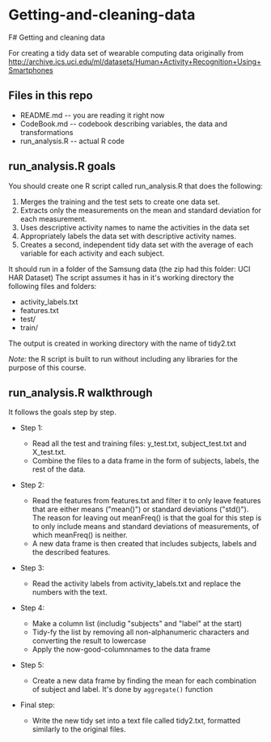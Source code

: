 Getting-and-cleaning-data
=========================

F# Getting and cleaning data

For creating a tidy data set of wearable computing data originally from http://archive.ics.uci.edu/ml/datasets/Human+Activity+Recognition+Using+Smartphones

## Files in this repo
* README.md -- you are reading it right now
* CodeBook.md -- codebook describing variables, the data and transformations
* run_analysis.R -- actual R code

## run_analysis.R goals
You should create one R script called run_analysis.R that does the following:
1. Merges the training and the test sets to create one data set.
2. Extracts only the measurements on the mean and standard deviation for each measurement. 
3. Uses descriptive activity names to name the activities in the data set
4. Appropriately labels the data set with descriptive activity names. 
5. Creates a second, independent tidy data set with the average of each variable for each activity and each subject. 

It should run in a folder of the Samsung data (the zip had this folder: UCI HAR Dataset)
The script assumes it has in it's working directory the following files and folders:
* activity_labels.txt
* features.txt
* test/
* train/

The output is created in working directory with the name of tidy2.txt

*Note:* the R script is built to run without including any libraries for the purpose of this course.

## run_analysis.R walkthrough
It follows the goals step by step.

* Step 1:
  * Read all the test and training files: y\_test.txt, subject\_test.txt and X_test.txt.
  * Combine the files to a data frame in the form of subjects, labels, the rest of the data.

* Step 2:
  * Read the features from features.txt and filter it to only leave features that are either means ("mean()") or standard deviations ("std()"). The reason for leaving out meanFreq() is that the goal for this step is to only include means and standard deviations of measurements, of which meanFreq() is neither.
  * A new data frame is then created that includes subjects, labels and the described features.

* Step 3:
  * Read the activity labels from activity_labels.txt and replace the numbers with the text.

* Step 4:
  * Make a column list (includig "subjects" and "label" at the start)
  * Tidy-fy the list by removing all non-alphanumeric characters and converting the result to lowercase
  * Apply the now-good-columnnames to the data frame
  
* Step 5:
  * Create a new data frame by finding the mean for each combination of subject and label. It's done by `aggregate()` function
  
* Final step:
  * Write the new tidy set into a text file called tidy2.txt, formatted similarly to the original files.

